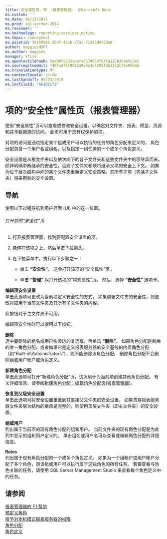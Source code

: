 ```yaml
---
title: 安全属性页，项 （报表管理器） |Microsoft Docs
ms.custom: ''
ms.date: 06/13/2017
ms.prod: sql-server-2014
ms.reviewer: ''
ms.technology: reporting-services-native
ms.topic: conceptual
ms.assetid: 351b8503-354f-4b1b-a7ac-f1245d978da0
author: maggiesMSFT
ms.author: maggies
manager: kfile
ms.openlocfilehash: 5ad98fe533caefa937d969754fa1278354e5c6e1
ms.sourcegitcommit: f40fa47619512a9a9c3e3258fda3242c76c008e6
ms.translationtype: MT
ms.contentlocale: zh-CN
ms.lasthandoff: 05/23/2019
ms.locfileid: "66102173"
---
```

# <a name="security-properties-page-items-report-manager"></a>项的“安全性”属性页（报表管理器）
  使用“安全属性”页可以查看或修改安全设置，以确定对文件夹、报表、模型、资源和共享数据源的访问。 此页可用于您有权保护的项。  
  
 对项的访问是通过指定某个组或用户可以执行的任务的角色分配来定义的。 角色分配包含一个用户名或组名，以及指定一组任务的一个或多个角色定义。  
  
 安全设置是从根文件夹以及依次向下的各子文件夹和这些文件夹中的项继承而来。 除非明确中断继承的安全性，否则子文件夹和项将继承父项的安全上下文。 如果为位于层次结构中间的某个文件夹重新定义安全策略，其所有子项（包括子文件夹）将采用新的安全设置。  
  
## <a name="navigation"></a>导航  
 使用以下过程导航到用户界面 (UI) 中的这一位置。  
  
###### <a name="to-open-the-security-page-for-an-item"></a>打开项的“安全性”页  
  
1.  打开报表管理器，找到要配置安全设置的项。  
  
2.  悬停在该项之上，然后单击下拉箭头。  
  
3.  在下拉菜单中，执行以下步骤之一：  
  
    -   单击 **“安全性”**。 这会打开该项的“安全属性”页。  
  
    -   单击 **“管理”** 以打开该项的“常规属性”页。 然后，选择 **“安全性”** 选项卡。  
  
 **编辑项安全设置**  
 单击此选项可更改为当前项定义安全性的方式。 如果编辑文件夹的安全性，则更改将应用于当前文件夹及其所有子文件夹的内容。  
  
 此按钮对于主文件夹不可用。  
  
 编辑项安全性时可以使用以下按钮。  
  
 **删除**  
 选中要删除的组名或用户名旁边的复选框，再单击 **“删除”**。 如果角色分配是剩余的唯一角色分配，或者如果它是定义报表服务器的安全基线的内置角色分配（如“Built-in\Administrators”），则不能删除该角色分配。 删除角色分配不会删除组或用户帐户或角色定义。  
  
 **新建角色分配**  
 单击此选项可打开“新建角色分配”页，该页用于为当前项创建其他角色分配。 有关详细信息，请参阅[新建角色分配：编辑角色分配页&#40;报表管理器&#41;](../../2014/reporting-services/new-role-assignment-edit-role-assignment-page-report-manager.md)。  
  
 **恢复到父级安全设置**  
 单击此选项可将安全设置重置到其直接父文件夹的安全设置。 如果贯穿报表服务器文件夹层次结构的继承是完整的，则使用顶层文件夹（即主文件夹）的安全设置。  
  
 **组或用户**  
 列出属于当前项的现有角色分配的组和用户。 当前文件夹的现有角色分配是为此列中显示的组和用户定义的。 单击组名或用户名可以查看或编辑角色分配的详细信息。  
  
 **Roles**  
 列出属于现有角色分配的一个或多个角色定义。 如果为一个组帐户或用户帐户分配了多个角色，则该组或用户可以执行属于这些角色的所有任务。 若要查看与角色关联的任务，请使用 SQL Server Management Studio 来查看每个角色定义中的任务。  
  
## <a name="see-also"></a>请参阅  
 [报表管理器的 F1 帮助](../../2014/reporting-services/report-manager-f1-help.md)   
 [预定义角色](security/role-definitions-predefined-roles.md)   
 [授予对本机模式报表服务器的权限](security/granting-permissions-on-a-native-mode-report-server.md)   
 [角色分配](security/role-assignments.md)   
 [角色定义](security/role-definitions.md)  
  
  
